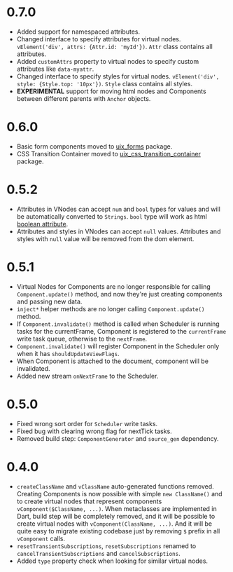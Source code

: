 # 0.7.0

- Added support for namespaced attributes.
- Changed interface to specify attributes for virtual
  nodes. `vElement('div', attrs: {Attr.id: 'myId'})`. `Attr` class
  contains all attributes.
- Added `customAttrs` property to virtual nodes to specify custom
  attributes like `data-myattr`.
- Changed interface to specify styles for virtual
  nodes. `vElement('div', style: {Style.top: '10px'})`. `Style` class
  contains all styles.
- **EXPERIMENTAL** support for moving html nodes and Components
  between different parents with `Anchor` objects.

# 0.6.0

- Basic form components moved to
  [uix_forms](https://github.com/localvoid/uix_forms) package.
- CSS Transition Container moved to
  [uix_css_transition_container](https://github.com/localvoid/uix_css_transition_container)
  package.

# 0.5.2

- Attributes in VNodes can accept `num` and `bool` types for values
  and will be automatically converted to `Strings`. `bool` type will
  work as html
  [boolean attribute](https://html.spec.whatwg.org/multipage/infrastructure.html#boolean-attributes).
- Attributes and styles in VNodes can accept `null` values. Attributes
  and styles with `null` value will be removed from the dom element.

# 0.5.1

- Virtual Nodes for Components are no longer responsible for calling
  `Component.update()` method, and now they're just creating
  components and passing new data.
- `inject*` helper methods are no longer calling `Component.update()`
  method.
- If `Component.invalidate()` method is called when Scheduler is
  running tasks for the currentFrame, Component is registered to the
  `currentFrame` write task queue, otherwise to the `nextFrame`.
- `Component.invalidate()` will register Component in the Scheduler
  only when it has `shouldUpdateViewFlags`.
- When Component is attached to the document, component will be
  invalidated.
- Added new stream `onNextFrame` to the Scheduler.

# 0.5.0

- Fixed wrong sort order for `Scheduler` write tasks.
- Fixed bug with clearing wrong flag for nextTick tasks.
- Removed build step: `ComponentGenerator` and `source_gen`
  dependency.

# 0.4.0

- `createClassName` and `vClassName` auto-generated functions removed.
  Creating Components is now possible with simple `new ClassName()` and
  to create virtual nodes that represent components
  `vComponent($ClassName, ...)`. When metaclasses are implemented in
  Dart, build step will be completely removed, and it will be possible to
  create virtual nodes with `vComponent(ClassName, ...)`. And it will be
  quite easy to migrate existing codebase just by removing `$` prefix
  in all `vComponent` calls.
- `resetTransientSubscriptions`, `resetSubscriptions` renamed to
  `cancelTransientSubscriptions` and `cancelSubscriptions`.
- Added `type` property check when looking for similar virtual nodes.
